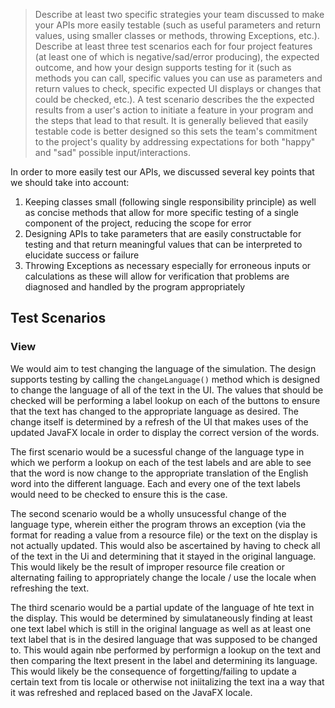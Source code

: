 > Describe at least two specific strategies your team discussed to make your APIs more easily testable (such as useful parameters and return values, using smaller classes or methods, throwing Exceptions, etc.). Describe at least three test scenarios each for four project features (at least one of which is negative/sad/error producing), the expected outcome, and how your design supports testing for it (such as methods you can call, specific values you can use as parameters and return values to check, specific expected UI displays or changes that could be checked, etc.). A test scenario describes the the expected results from a user's action to initiate a feature in your program and the steps that lead to that result. It is generally believed that easily testable code is better designed so this sets the team's commitment to the project's quality by addressing expectations for both "happy" and "sad" possible input/interactions.

In order to more easily test our APIs, we discussed several key points that we should take into
account:

1. Keeping classes small (following single responsibility principle) as well as concise methods that
   allow for more specific testing of a single component of the project, reducing the scope for
   error
2. Designing APIs to take parameters that are easily constructable for testing and that return
   meaningful values that can be interpreted to elucidate success or failure
3. Throwing Exceptions as necessary especially for erroneous inputs or calculations as these will
   allow for verification that problems are diagnosed and handled by the program appropriately

## Test Scenarios

### View

We would aim to test changing the language of the simulation. The design supports testing by calling
the ```changeLanguage()``` method which is designed to change the language of all of the text in the
UI. The values that should be checked will be performing a label lookup on each of the buttons to
ensure that the text has changed to the appropriate language as desired. The change itself is
determined by a refresh of the UI that makes uses of the updated JavaFX locale in order to display
the correct version of the words.

The first scenario would be a sucessful change of the language type in which we perform a lookup on
each of the test labels and are able to see that the word is now change to the appropriate
translation of the English word into the different language. Each and every one of the text labels
would need to be checked to ensure this is the case.

The second scenario would be a wholly unsucessful change of the language type, wherein either the
program throws an exception (via the format for reading a value from a resource file) or the text on
the display is not actually updated. This would also be ascertained by having to check all of the
text in the Ui and determining that it stayed in the original language. This would likely be the
result of improper resource file creation or alternating failing to appropriately change the locale
/ use the locale when refreshing the text.

The third scenario would be a partial update of the language of hte text in the display. This would
be determined by simulataneously finding at least one text label which is still in the original
language as well as at least one text label that is in the desired language that was supposed to be
changed to. This would again nbe performed by performign a lookup on the text and then comparing the
ltext present in the label and determining its language. This would likely be the consequence of
forgetting/failing to update a certain text from tis locale or otherwise not iniitalizing the text
ina a way that it was refreshed and replaced based on the JavaFX locale.